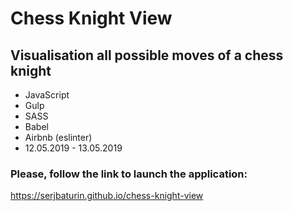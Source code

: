 # Chess Knight View
## Visualisation all possible moves of a chess knight

* JavaScript
* Gulp
* SASS
* Babel
* Airbnb (eslinter)
* 12.05.2019 - 13.05.2019

### Please, follow the link to launch the application:
https://serjbaturin.github.io/chess-knight-view
